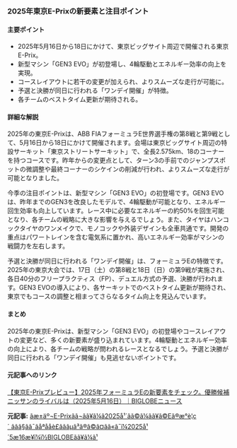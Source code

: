 ### 2025年東京E-Prixの新要素と注目ポイント

#### 主要ポイント
- 2025年5月16日から18日にかけて、東京ビッグサイト周辺で開催される東京E-Prix。
- 新型マシン「GEN3 EVO」が初登場し、4輪駆動とエネルギー効率の向上を実現。
- コースレイアウトに若干の変更が加えられ、よりスムーズな走行が可能に。
- 予選と決勝が同日に行われる「ワンデイ開催」が特徴。
- 各チームのベストタイム更新が期待される。

#### 詳細な解説

2025年の東京E-Prixは、ABB FIAフォーミュラE世界選手権の第8戦と第9戦として、5月16日から18日にかけて開催されます。会場は東京ビッグサイト周辺の特設サーキット「東京ストリートサーキット」で、全長2.575km、18のコーナーを持つコースです。昨年からの変更点として、ターン3の手前でのジャンプスポットの微調整や最終コーナーのシケインの削減が行われ、よりスムーズな走行が可能となりました。

今季の注目ポイントは、新型マシン「GEN3 EVO」の初登場です。GEN3 EVOは、昨年までのGEN3を改良したモデルで、4輪駆動が可能となり、エネルギー回生効率も向上しています。レース中に必要なエネルギーの約50%を回生可能となり、各チームの戦略に大きな影響を与えるでしょう。また、タイヤはハンコックタイヤのワンメイクで、モノコックや外装デザインも全車共通です。開発の重点はパワートレインを含む電気系に置かれ、高いエネルギー効率がマシンの戦闘力を左右します。

予選と決勝が同日に行われる「ワンデイ開催」は、フォーミュラEの特徴です。2025年の東京大会では、17日（土）の第8戦と18日（日）の第9戦が実施され、各日40分のフリープラクティス（FP）、デュエル方式の予選、決勝が行われます。GEN3 EVOの導入により、各サーキットでのベストタイム更新が期待され、東京でもコースの調整と相まってさらなるタイム向上を見込んでいます。

#### まとめ

2025年の東京E-Prixは、新型マシン「GEN3 EVO」の初登場やコースレイアウトの変更など、多くの新要素が盛り込まれています。4輪駆動とエネルギー効率の向上により、各チームの戦略が問われるレースとなるでしょう。予選と決勝が同日に行われる「ワンデイ開催」も見逃せないポイントです。

#### 元記事へのリンク
[【東京E-Prixプレビュー】2025年フォーミュラEの新要素をチェック。優勝候補ニッサンのライバルは（2025年5月16日）｜BIGLOBEニュース](https://news.biglobe.ne.jp/trend/0516/bln_240516_4448374777.html)

**元記事:** [ãæ±äº¬E-Prixãã¬ãã¥ã¼ã2025å¹´ãã©ã¼ãã¥ã©Eã®æ°è¦ç´ ããã§ãã¯ãåªååè£ãããµã³ã®ã©ã¤ãã«ã¯ï¼2025å¹´5æ16æ¥ï¼ï½BIGLOBEãã¥ã¼ã¹](https://news.biglobe.ne.jp/sports/0516/ats_250516_6899829667.html)